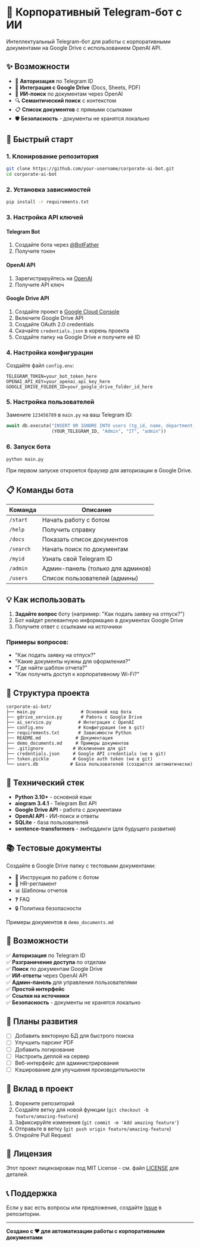 # 🤖 Корпоративный Telegram-бот с ИИ

Интеллектуальный Telegram-бот для работы с корпоративными документами на Google Drive с использованием OpenAI API.

## ✨ Возможности

- 🔐 **Авторизация** по Telegram ID
- 📁 **Интеграция с Google Drive** (Docs, Sheets, PDF)
- 🤖 **ИИ-поиск** по документам через OpenAI
- 🔍 **Семантический поиск** с контекстом
- 📋 **Список документов** с прямыми ссылками
- 🛡️ **Безопасность** - документы не хранятся локально

## 🚀 Быстрый старт

### 1. Клонирование репозитория
```bash
git clone https://github.com/your-username/corporate-ai-bot.git
cd corporate-ai-bot
```

### 2. Установка зависимостей
```bash
pip install -r requirements.txt
```

### 3. Настройка API ключей

#### Telegram Bot
1. Создайте бота через [@BotFather](https://t.me/BotFather)
2. Получите токен

#### OpenAI API
1. Зарегистрируйтесь на [OpenAI](https://platform.openai.com/)
2. Получите API ключ

#### Google Drive API
1. Создайте проект в [Google Cloud Console](https://console.cloud.google.com/)
2. Включите Google Drive API
3. Создайте OAuth 2.0 credentials
4. Скачайте `credentials.json` в корень проекта
5. Создайте папку на Google Drive и получите её ID

### 4. Настройка конфигурации
Создайте файл `config.env`:
```env
TELEGRAM_TOKEN=your_bot_token_here
OPENAI_API_KEY=your_openai_api_key_here
GOOGLE_DRIVE_FOLDER_ID=your_google_drive_folder_id_here
```

### 5. Настройка пользователей
Замените `123456789` в `main.py` на ваш Telegram ID:
```python
await db.execute("INSERT OR IGNORE INTO users (tg_id, name, department, role) VALUES (?, ?, ?, ?)",
                 (YOUR_TELEGRAM_ID, "Admin", "IT", "admin"))
```

### 6. Запуск бота
```bash
python main.py
```

При первом запуске откроется браузер для авторизации в Google Drive.

## 📋 Команды бота

| Команда | Описание |
|---------|----------|
| `/start` | Начать работу с ботом |
| `/help` | Получить справку |
| `/docs` | Показать список документов |
| `/search` | Начать поиск по документам |
| `/myid` | Узнать свой Telegram ID |
| `/admin` | Админ-панель (только для админов) |
| `/users` | Список пользователей (админы) |

## 💡 Как использовать

1. **Задайте вопрос** боту (например: "Как подать заявку на отпуск?")
2. Бот найдет релевантную информацию в документах Google Drive
3. Получите ответ с ссылками на источники

### Примеры вопросов:
- "Как подать заявку на отпуск?"
- "Какие документы нужны для оформления?"
- "Где найти шаблон отчета?"
- "Как получить доступ к корпоративному Wi-Fi?"

## 📁 Структура проекта

```
corporate-ai-bot/
├── main.py                 # Основной код бота
├── gdrive_service.py       # Работа с Google Drive
├── ai_service.py          # Интеграция с OpenAI
├── config.env             # Конфигурация (не в git)
├── requirements.txt       # Зависимости Python
├── README.md             # Документация
├── demo_documents.md     # Примеры документов
├── .gitignore           # Исключения для git
├── credentials.json     # Google API credentials (не в git)
├── token.pickle         # Google auth token (не в git)
└── users.db            # База пользователей (создается автоматически)
```

## 🔧 Технический стек

- **Python 3.10+** - основной язык
- **aiogram 3.4.1** - Telegram Bot API
- **Google Drive API** - работа с документами
- **OpenAI API** - ИИ-поиск и ответы
- **SQLite** - база пользователей
- **sentence-transformers** - эмбеддинги (для будущего развития)

## 📚 Тестовые документы

Создайте в Google Drive папку с тестовыми документами:
- 📖 Инструкция по работе с ботом
- 👥 HR-регламент
- 📊 Шаблоны отчетов
- ❓ FAQ
- 🔒 Политика безопасности

Примеры документов в `demo_documents.md`

## 🎯 Возможности

✅ **Авторизация** по Telegram ID  
✅ **Разграничение доступа** по отделам  
✅ **Поиск** по документам Google Drive  
✅ **ИИ-ответы** через OpenAI API  
✅ **Админ-панель** для управления пользователями  
✅ **Простой интерфейс**  
✅ **Ссылки на источники**  
✅ **Безопасность** - документы не хранятся локально  

## 🚧 Планы развития

- [ ] Добавить векторную БД для быстрого поиска
- [ ] Улучшить парсинг PDF
- [ ] Добавить логирование
- [ ] Настроить деплой на сервер
- [ ] Веб-интерфейс для администрирования
- [ ] Кэширование для улучшения производительности

## 🤝 Вклад в проект

1. Форкните репозиторий
2. Создайте ветку для новой функции (`git checkout -b feature/amazing-feature`)
3. Зафиксируйте изменения (`git commit -m 'Add amazing feature'`)
4. Отправьте в ветку (`git push origin feature/amazing-feature`)
5. Откройте Pull Request

## 📄 Лицензия

Этот проект лицензирован под MIT License - см. файл [LICENSE](LICENSE) для деталей.

## 📞 Поддержка

Если у вас есть вопросы или предложения, создайте [Issue](https://github.com/your-username/corporate-ai-bot/issues) в репозитории.

---

**Создано с ❤️ для автоматизации работы с корпоративными документами** 